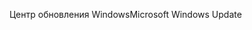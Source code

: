<span data-ttu-id="5c9f3-101">Центр обновления Windows</span><span class="sxs-lookup"><span data-stu-id="5c9f3-101">Microsoft Windows Update</span></span>
